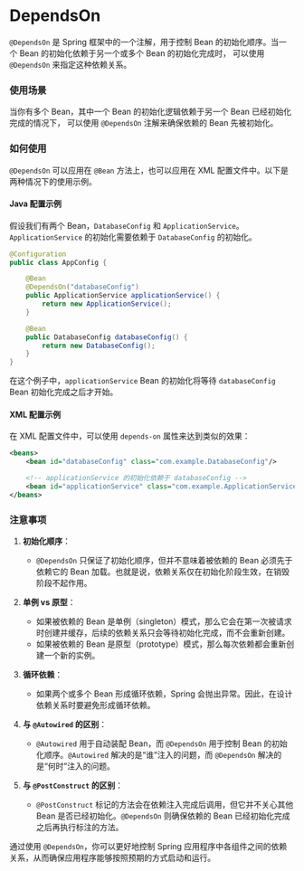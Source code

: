 # DependsOn

`@DependsOn` 是 Spring 框架中的一个注解，用于控制 Bean 的初始化顺序。当一个 Bean 的初始化依赖于另一个或多个 Bean 的初始化完成时，
可以使用 `@DependsOn` 来指定这种依赖关系。

### 使用场景

当你有多个 Bean，其中一个 Bean 的初始化逻辑依赖于另一个 Bean 已经初始化完成的情况下，
可以使用 `@DependsOn` 注解来确保依赖的 Bean 先被初始化。

### 如何使用

`@DependsOn` 可以应用在 `@Bean` 方法上，也可以应用在 XML 配置文件中。以下是两种情况下的使用示例。

#### Java 配置示例

假设我们有两个 Bean，`DatabaseConfig` 和 `ApplicationService`。`ApplicationService` 的初始化需要依赖于 `DatabaseConfig` 的初始化。

```java
@Configuration
public class AppConfig {

    @Bean
    @DependsOn("databaseConfig")
    public ApplicationService applicationService() {
        return new ApplicationService();
    }

    @Bean
    public DatabaseConfig databaseConfig() {
        return new DatabaseConfig();
    }
}
```

在这个例子中，`applicationService` Bean 的初始化将等待 `databaseConfig` Bean 初始化完成之后才开始。

#### XML 配置示例

在 XML 配置文件中，可以使用 `depends-on` 属性来达到类似的效果：

```xml
<beans>
    <bean id="databaseConfig" class="com.example.DatabaseConfig"/>

    <!-- applicationService 的初始化依赖于 databaseConfig -->
    <bean id="applicationService" class="com.example.ApplicationService" depends-on="databaseConfig"/>
</beans>
```

### 注意事项

1. **初始化顺序**：
    - `@DependsOn` 只保证了初始化顺序，但并不意味着被依赖的 Bean 必须先于依赖它的 Bean 加载。也就是说，依赖关系仅在初始化阶段生效，在销毁阶段不起作用。

2. **单例 vs 原型**：
    - 如果被依赖的 Bean 是单例（singleton）模式，那么它会在第一次被请求时创建并缓存，后续的依赖关系只会等待初始化完成，而不会重新创建。
    - 如果被依赖的 Bean 是原型（prototype）模式，那么每次依赖都会重新创建一个新的实例。

3. **循环依赖**：
    - 如果两个或多个 Bean 形成循环依赖，Spring 会抛出异常。因此，在设计依赖关系时要避免形成循环依赖。

4. **与 `@Autowired` 的区别**：
    - `@Autowired` 用于自动装配 Bean，而 `@DependsOn` 用于控制 Bean 的初始化顺序。`@Autowired` 解决的是“谁”注入的问题，而 `@DependsOn` 解决的是“何时”注入的问题。

5. **与 `@PostConstruct` 的区别**：
    - `@PostConstruct` 标记的方法会在依赖注入完成后调用，但它并不关心其他 Bean 是否已经初始化。`@DependsOn` 则确保依赖的 Bean 已经初始化完成之后再执行标注的方法。

通过使用 `@DependsOn`，你可以更好地控制 Spring 应用程序中各组件之间的依赖关系，从而确保应用程序能够按照预期的方式启动和运行。